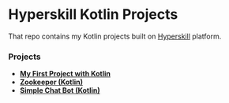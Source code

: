 # Hyperskill Kotlin Projects

That repo contains my Kotlin projects built on [Hyperskill](https://hyperskill.org) platform.

### Projects

- **[My First Project with Kotlin](https://hyperskill.org/projects/501)**
- **[Zookeeper (Kotlin)](https://hyperskill.org/projects/196)**
- **[Simple Chat Bot (Kotlin)](https://hyperskill.org/projects/126)**
